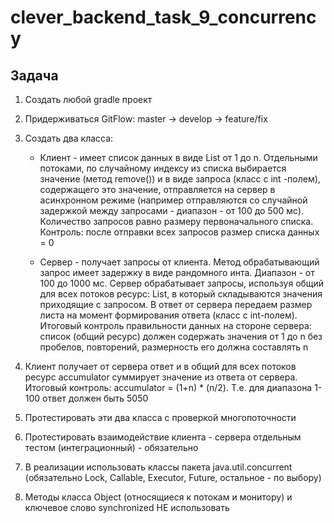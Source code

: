# clever_backend_task_9_concurrency

## Задача
1. Создать любой gradle проект
2. Придерживаться GitFlow: master -> develop -> feature/fix
3. Создать два класса:

    * Клиент - имеет список данных в виде List<Integer> от 1 до n.  Отдельными потоками, по случайному индексу из списка выбирается значение (метод remove()) и в виде запроса (класс с int -полем), содержащего это значение, отправляется на сервер в асинхронном режиме (например отправляются со случайной задержкой между запросами - диапазон - от 100 до 500 мс). Количество запросов равно размеру первоначального списка. Контроль: после отправки всех запросов размер списка данных = 0
     
    * Сервер - получает запросы от клиента. Метод обрабатывающий запрос имеет задержку в виде рандомного инта. Диапазон - от 100 до 1000 мс. Сервер обрабатывает запросы, используя общий для всех потоков ресурс: List<Integer>, в который складываются значения приходящие с запросом. В ответ от сервера передаем размер листа на момент формирования ответа (класс с int-полем). Итоговый контроль правильности данных на стороне сервера: список (общий ресурс) должен содержать значения от 1 до n без пробелов, повторений, размерность его должна составлять n
 4. Клиент получает от сервера ответ и в общий для всех потоков ресурс accumulator суммирует значение из ответа от сервера. Итоговый контроль: accumulator = (1+n) * (n/2). Т.е. для диапазона 1-100 ответ должен быть 5050
 5. Протестировать эти два класса с проверкой многопоточности
 6. Протестировать взаимодействие клиента - сервера отдельным тестом (интеграционный) - обязательно
 7. В реализации использовать классы пакета java.util.concurrent (обязательно Lock, Callable, Executor, Future, остальное - по выбору)
 8. Методы класса Object (относящиеся к потокам и монитору) и ключевое слово synchronized НЕ использовать
